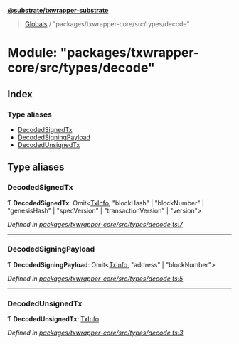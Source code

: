 **[@substrate/txwrapper-substrate](../README.md)**

> [Globals](../globals.md) / "packages/txwrapper-core/src/types/decode"

# Module: "packages/txwrapper-core/src/types/decode"

## Index

### Type aliases

* [DecodedSignedTx](_packages_txwrapper_core_src_types_decode_.md#decodedsignedtx)
* [DecodedSigningPayload](_packages_txwrapper_core_src_types_decode_.md#decodedsigningpayload)
* [DecodedUnsignedTx](_packages_txwrapper_core_src_types_decode_.md#decodedunsignedtx)

## Type aliases

### DecodedSignedTx

Ƭ  **DecodedSignedTx**: Omit\<[TxInfo](../interfaces/_packages_txwrapper_core_src_types_method_.txinfo.md), \"blockHash\" \| \"blockNumber\" \| \"genesisHash\" \| \"specVersion\" \| \"transactionVersion\" \| \"version\">

*Defined in [packages/txwrapper-core/src/types/decode.ts:7](https://github.com/paritytech/txwrapper-core/blob/95825c7/packages/txwrapper-core/src/types/decode.ts#L7)*

___

### DecodedSigningPayload

Ƭ  **DecodedSigningPayload**: Omit\<[TxInfo](../interfaces/_packages_txwrapper_core_src_types_method_.txinfo.md), \"address\" \| \"blockNumber\">

*Defined in [packages/txwrapper-core/src/types/decode.ts:5](https://github.com/paritytech/txwrapper-core/blob/95825c7/packages/txwrapper-core/src/types/decode.ts#L5)*

___

### DecodedUnsignedTx

Ƭ  **DecodedUnsignedTx**: [TxInfo](../interfaces/_packages_txwrapper_core_src_types_method_.txinfo.md)

*Defined in [packages/txwrapper-core/src/types/decode.ts:3](https://github.com/paritytech/txwrapper-core/blob/95825c7/packages/txwrapper-core/src/types/decode.ts#L3)*
